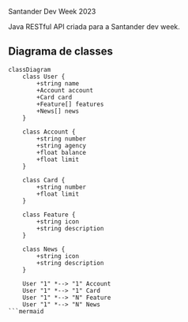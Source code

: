 Santander Dev Week 2023


Java RESTful API criada para a Santander dev week.


## Diagrama de classes 


```mermaid
classDiagram
    class User {
        +string name
        +Account account
        +Card card
        +Feature[] features
        +News[] news
    }

    class Account {
        +string number
        +string agency
        +float balance
        +float limit
    }

    class Card {
        +string number
        +float limit
    }

    class Feature {
        +string icon
        +string description
    }

    class News {
        +string icon
        +string description
    }

    User "1" *--> "1" Account
    User "1" *--> "1" Card
    User "1" *--> "N" Feature
    User "1" *--> "N" News 
```mermaid
